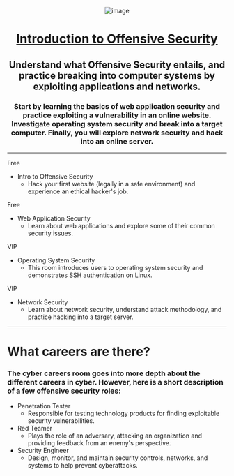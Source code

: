 <div align="center">

![image](https://user-images.githubusercontent.com/51442719/165335606-2bc57f7f-fbf7-4eef-876f-6ec5a81bb39a.png)

# [Introduction to Offensive Security](https://tryhackme.com/module/introduction-to-offensive-security)
## Understand what Offensive Security entails, and practice breaking into computer systems by exploiting applications and networks.
### Start by learning the basics of web application security and practice exploiting a vulnerability in an online website. Investigate operating system security and break into a target computer. Finally, you will explore network security and hack into an online server.

</div>
  
---


Free
- Intro to Offensive Security
  - Hack your first website (legally in a safe environment) and experience an ethical hacker's job.

Free
- Web Application Security
  - Learn about web applications and explore some of their common security issues.

VIP
- Operating System Security
  - This room introduces users to operating system security and demonstrates SSH authentication on Linux.

VIP
- Network Security
  - Learn about network security, understand attack methodology, and practice hacking into a target server.

---

# What careers are there?
### The cyber careers room goes into more depth about the different careers in cyber. However, here is a short description of a few offensive security roles:
- Penetration Tester 
  - Responsible for testing technology products for finding exploitable security vulnerabilities.
- Red Teamer 
  - Plays the role of an adversary, attacking an organization and providing feedback from an enemy's perspective.
- Security Engineer 
  - Design, monitor, and maintain security controls, networks, and systems to help prevent cyberattacks.
